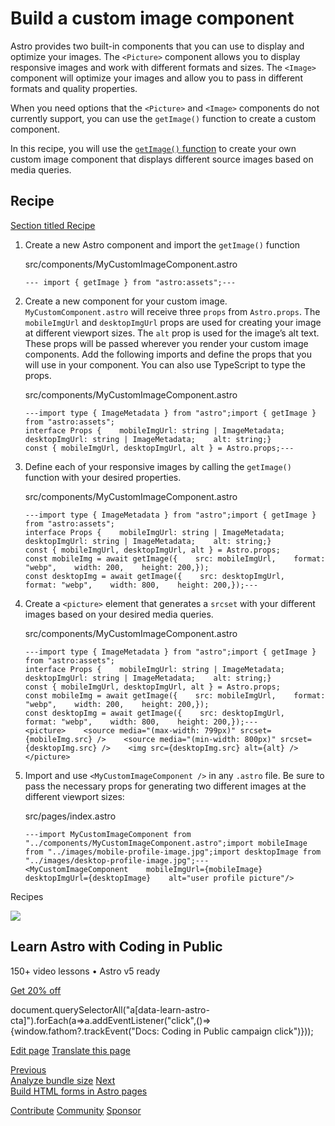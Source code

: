 Build a custom image component
==============================

Astro provides two built-in components that you can use to display and optimize your images. The `<Picture>` component allows you to display responsive images and work with different formats and sizes. The `<Image>` component will optimize your images and allow you to pass in different formats and quality properties.

When you need options that the `<Picture>` and `<Image>` components do not currently support, you can use the `getImage()` function to create a custom component.

In this recipe, you will use the [`getImage()` function](/en/guides/images/#generating-images-with-getimage) to create your own custom image component that displays different source images based on media queries.

Recipe
------

[Section titled Recipe](#recipe)

1.  Create a new Astro component and import the `getImage()` function
    
    src/components/MyCustomImageComponent.astro
    
        --- import { getImage } from "astro:assets";---
    
2.  Create a new component for your custom image. `MyCustomComponent.astro` will receive three `props` from `Astro.props`. The `mobileImgUrl` and `desktopImgUrl` props are used for creating your image at different viewport sizes. The `alt` prop is used for the image’s alt text. These props will be passed wherever you render your custom image components. Add the following imports and define the props that you will use in your component. You can also use TypeScript to type the props.
    
    src/components/MyCustomImageComponent.astro
    
        ---import type { ImageMetadata } from "astro";import { getImage } from "astro:assets";
        interface Props {    mobileImgUrl: string | ImageMetadata;    desktopImgUrl: string | ImageMetadata;    alt: string;}
        const { mobileImgUrl, desktopImgUrl, alt } = Astro.props;---
    
3.  Define each of your responsive images by calling the `getImage()` function with your desired properties.
    
    src/components/MyCustomImageComponent.astro
    
        ---import type { ImageMetadata } from "astro";import { getImage } from "astro:assets";
        interface Props {    mobileImgUrl: string | ImageMetadata;    desktopImgUrl: string | ImageMetadata;    alt: string;}
        const { mobileImgUrl, desktopImgUrl, alt } = Astro.props;
        const mobileImg = await getImage({    src: mobileImgUrl,    format: "webp",    width: 200,    height: 200,});
        const desktopImg = await getImage({    src: desktopImgUrl,    format: "webp",    width: 800,    height: 200,});---
    
4.  Create a `<picture>` element that generates a `srcset` with your different images based on your desired media queries.
    
    src/components/MyCustomImageComponent.astro
    
        ---import type { ImageMetadata } from "astro";import { getImage } from "astro:assets";
        interface Props {    mobileImgUrl: string | ImageMetadata;    desktopImgUrl: string | ImageMetadata;    alt: string;}
        const { mobileImgUrl, desktopImgUrl, alt } = Astro.props;
        const mobileImg = await getImage({    src: mobileImgUrl,    format: "webp",    width: 200,    height: 200,});
        const desktopImg = await getImage({    src: desktopImgUrl,    format: "webp",    width: 800,    height: 200,});---
        <picture>    <source media="(max-width: 799px)" srcset={mobileImg.src} />    <source media="(min-width: 800px)" srcset={desktopImg.src} />    <img src={desktopImg.src} alt={alt} /></picture>
    
5.  Import and use `<MyCustomImageComponent />` in any `.astro` file. Be sure to pass the necessary props for generating two different images at the different viewport sizes:
    
    src/pages/index.astro
    
        ---import MyCustomImageComponent from "../components/MyCustomImageComponent.astro";import mobileImage from "../images/mobile-profile-image.jpg";import desktopImage from "../images/desktop-profile-image.jpg";---
        <MyCustomImageComponent    mobileImgUrl={mobileImage}    desktopImgUrl={desktopImage}    alt="user profile picture"/>
    

Recipes

![](/_astro/CodingInPublic.DpaYu7Qd_5sx41.webp)

Learn Astro with **Coding in Public**
-------------------------------------

150+ video lessons • Astro v5 ready

[Get 20% off](https://learnastro.dev?code=ASTRO_PROMO)

document.querySelectorAll("a\[data-learn-astro-cta\]").forEach(a=>a.addEventListener("click",()=>{window.fathom?.trackEvent("Docs: Coding in Public campaign click")}));

[Edit page](https://github.com/withastro/docs/edit/main/src/content/docs/en/recipes/build-custom-img-component.mdx) [Translate this page](https://contribute.docs.astro.build/guides/i18n/)

[Previous  
Analyze bundle size](/en/recipes/analyze-bundle-size/) [Next  
Build HTML forms in Astro pages](/en/recipes/build-forms/)

[Contribute](/en/contribute/) [Community](https://astro.build/chat) [Sponsor](https://opencollective.com/astrodotbuild)

